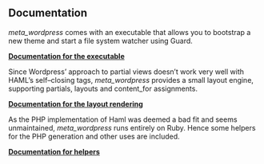 ## Documentation

*meta_wordpress* comes with an executable that allows you to bootstrap a new theme and start a file system watcher using Guard.

**[Documentation for the executable](executable.md)**

Since Wordpress’ approach to partial views doesn’t work very well with HAML’s self–closing tags, *meta_wordpress* provides a small layout engine, supporting partials, layouts and content_for assignments.

**[Documentation for the layout rendering](layout.md)**

As the PHP implementation of Haml was deemed a bad fit and seems unmaintained, *meta_wordpress* runs entirely on Ruby. Hence some helpers for the PHP generation and other uses are included.

**[Documentation for helpers](helpers.md)**
